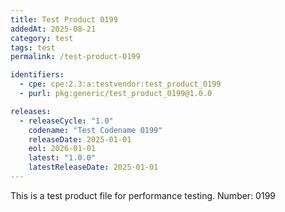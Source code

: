 ```yaml
---
title: Test Product 0199
addedAt: 2025-08-21
category: test
tags: test
permalink: /test-product-0199

identifiers:
  - cpe: cpe:2.3:a:testvendor:test_product_0199
  - purl: pkg:generic/test_product_0199@1.0.0

releases:
  - releaseCycle: "1.0"
    codename: "Test Codename 0199"
    releaseDate: 2025-01-01
    eol: 2026-01-01
    latest: "1.0.0"
    latestReleaseDate: 2025-01-01
---
```


This is a test product file for performance testing. Number: 0199
